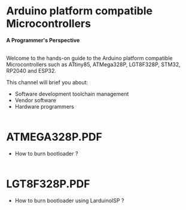# Arduino platform compatible Microcontrollers 
**A Programmer's Perspective**
<br><br/>

Welcome to the hands-on guide to the Arduino platform compatible Microcontrollers such as ATtiny85, ATMega328P, LGT8F328P, STM32, RP2040 and ESP32.

This channel will brief you about:

- Software development toolchain management
- Vendor software
- Hardware programmers
<br><br/>

# ATMEGA328P.PDF
- How to burn bootloader ?
<br><br/>

# LGT8F328P.PDF
- How to burn bootloader using LarduinoISP ?


